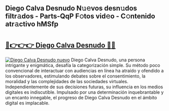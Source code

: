 ## Diego Calva Desnudo N𝚞𝚎vos desn𝚞dos filtr𝚊dos - Parts-QqP F𝚘tos vid𝚎o - C𝚘ntenido atr𝚊ctivo hMSfp

# <h2><a href="http://mb2uxm8.tromn.icu/?c=Diego+Calva+Desnudo">🔗👉👉👉 Diego Calva Desnudo 🔗🔗</a></h2>

[![Diego Calva Desnudo nuevo](https://i.imgur.com/pEAQMta.gif)](http://mb2uxm8.tromn.icu/?c=Diego+Calva+Desnudo)
Diego Calva Desnudo, una persona intrigante y enigmática, desafía la categorización simple. Su método poco convencional de interactuar con audiencias en línea ha atraído y ofendido a los observadores, estimulando debates sobre el consentimiento, la moralidad y las complejidades de las sociedades virtuales. Independientemente de sus decisiones futuras, su influencia en los medios digitales es indiscutible. Impulsado por una determinación inquebrantable y un encanto innegable, el progreso de Diego Calva Desnudo en el ámbito digital es implacable.
